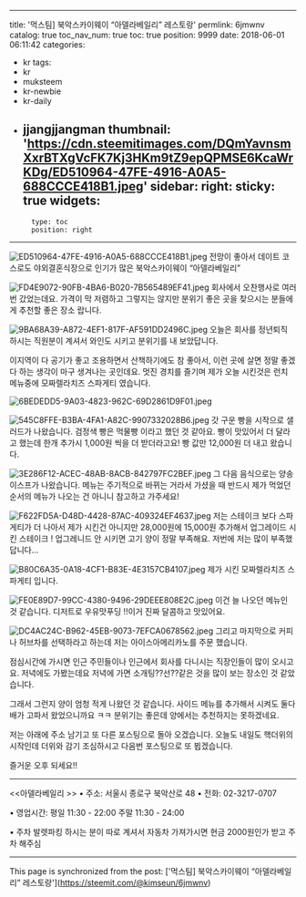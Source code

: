 
---
title: '먹스팀] 북악스카이웨이 “아델라베일리” 레스토랑'
permlink: 6jmwnv
catalog: true
toc_nav_num: true
toc: true
position: 9999
date: 2018-06-01 06:11:42
categories:
- kr
tags:
- kr
- muksteem
- kr-newbie
- kr-daily
- jjangjjangman
thumbnail: 'https://cdn.steemitimages.com/DQmYavnsmXxrBTXgVcFK7Kj3HKm9tZ9epQPMSE6KcaWrKDg/ED510964-47FE-4916-A0A5-688CCCE418B1.jpeg'
sidebar:
    right:
        sticky: true
widgets:
    -
        type: toc
        position: right
---


![ED510964-47FE-4916-A0A5-688CCCE418B1.jpeg](https://cdn.steemitimages.com/DQmYavnsmXxrBTXgVcFK7Kj3HKm9tZ9epQPMSE6KcaWrKDg/ED510964-47FE-4916-A0A5-688CCCE418B1.jpeg)
전망이 좋아서 데이트 코스로도 야외결혼식장으로 인기가 많은 북악스카이웨이 “아델라베일리”

![FD4E9072-90FB-4BA6-B020-7B565489EF41.jpeg](https://cdn.steemitimages.com/DQmTfWd4xVfmravzHrZ8NedsW1XrikavSkuDxLdzNzenRaY/FD4E9072-90FB-4BA6-B020-7B565489EF41.jpeg)
회사에서 오찬행사로 여러번 갔었는데요. 가격이 막 저렴하고 그렇지는 않지만 분위기 좋은 곳을 찾으시는 분들에게 추천할 좋은 장소 랍니다.

![9BA68A39-A872-4EF1-817F-AF591DD2496C.jpeg](https://cdn.steemitimages.com/DQmV46PqcfzRcKAWXN4KryfijPzvfDPdrq7SWELb3D6Uxhh/9BA68A39-A872-4EF1-817F-AF591DD2496C.jpeg)
오늘은 회사를 정년퇴직 하시는 직원분이 계셔서 와인도 시키고 분위기를 내 보았답니다.

 이지역이 다 공기가 좋고 조용하면서 산책하기에도 참 좋아서, 이런 곳에 살면 정말 좋겠다 하는 생각이 마구 생겨나는 곳인데요. 멋진 경치를 즐기며 제가 오늘 시킨것은 런치 메뉴중에 모짜렐라치즈 스파게티 였습니다.

![6BEDEDD5-9A03-4823-962C-69D2861D9F01.jpeg](https://cdn.steemitimages.com/DQmaUzmyX9fMc2DzwLU3rSaD5uZMtdUoMbEpD3sf4atmxqj/6BEDEDD5-9A03-4823-962C-69D2861D9F01.jpeg)

![545C8FFE-B3BA-4FA1-A82C-9907332028B6.jpeg](https://cdn.steemitimages.com/DQme6Zs654FWnaLCibZmtNPijd612514GwK578y78vbSWKK/545C8FFE-B3BA-4FA1-A82C-9907332028B6.jpeg)
갓 구운 빵을 시작으로 샐러드가 나왔습니다.
검정색 빵은 먹물빵 이라고 했던 것 같아요. 빵이 맛있어서 더 달라고 했는데 한개 추가시 1,000원 씩을 더 받더라고요! 빵 값만 12,000원 더 내고 왔습니다. 

![3E286F12-ACEC-48AB-8ACB-842797FC2BEF.jpeg](https://cdn.steemitimages.com/DQmWh4j7pdbxYsgRXQaZ8dnoDC6Vy1aFjTssbqkXuwK499C/3E286F12-ACEC-48AB-8ACB-842797FC2BEF.jpeg)
그 다음 음식으로는 양송이스프가 나왔습니다. 메뉴는 주기적으로 바뀌는 거라서 가셨을 때 반드시 제가 먹었던 순서의 메뉴가 나오는 건 아니니 참고하고 가주세요!

![F622FD5A-D48D-4428-87AC-409324EF4637.jpeg](https://cdn.steemitimages.com/DQmNvp7ejNTu2ZUweudjSwL2MBDvDMeAPVfcX9mQ6xEFFQ7/F622FD5A-D48D-4428-87AC-409324EF4637.jpeg)
저는 스테이크 보다 스파게티가 더 나아서 제가 시킨건 아니지만 28,000원에 15,000원 추가해서 업그레이드 시킨 스테이크 ! 업그레니드 안 시키면 고기 양이 정말 부족해요. 저번에 저는 많이 부족했답니다...

![B80C6A35-0A18-4CF1-B83E-4E3157CB4107.jpeg](https://cdn.steemitimages.com/DQmXL9S1rgWd7RcGcCMPqeoS84PPUzDiauSNx9K6WwrhsC2/B80C6A35-0A18-4CF1-B83E-4E3157CB4107.jpeg)
제가 시킨 모짜렐라치즈 스파게티 입니다.

![FE0E89D7-99CC-4380-9496-29DEEE808E2C.jpeg](https://cdn.steemitimages.com/DQmXr7916zuDxGkyUdcQMNdPb1ZQoibnTMCAxMZ8vPD4DwY/FE0E89D7-99CC-4380-9496-29DEEE808E2C.jpeg)
이건 늘 나오던 메뉴인 것 같습니다. 디저트로 우유맛푸딩 !!이거 진짜 달콤하고 맛있어요.

![DC4AC24C-B962-45EB-9073-7EFCA0678562.jpeg](https://cdn.steemitimages.com/DQmRyRmQZyqYkEBf9rdyN54wEFtxqGuVdm8QmNoaQaNsPtP/DC4AC24C-B962-45EB-9073-7EFCA0678562.jpeg)
그리고 마지막으로 커피나 허브차를 선택하라고 하는데 저는 아이스아메리카노를 주문 했습니다.

점심시간에 가시면 인근 주민들이나 인근에서 회사를 다니시는 직장인들이 많이 오시고요. 저녁에도 가봤는데요 저녁에 가면 소개팅??선??같은 것을 많이 보는 장소인 것 같았습니다.

그래서 그런지 양이 엄청 적게 나왔던 것 같습니다. 사이드 메뉴를 추가해서 시켜도 둘다 배가 고파서 왔었으니까요 ㅋㅋ 분위기는 좋은데 양에서는 추천하지는 못하겠네요. 

저는 아래에 주소 남기고 또 다른 포스팅으로 돌아 오겠습니다. 오늘도 내일도 핵더위의 시작인데 더위와 감기 조심하시고 다음번 포스팅으로 또 뵙겠습니다. 

즐거운 오후 되세요!!

- - -

<<아델라베일리 >>
• 주소: 서울시 종로구 북악산로 48
• 전화: 02-3217-0707

• 영업시간: 
평일 11:30 - 22:00
주말 11:30 - 24:00

• 주차
발렛파킹 하시는 분이 따로 계셔서 자동차 가져가시면 현금 2000원인가 받고 주차 해주심

- - -

This page is synchronized from the post: ['먹스팀] 북악스카이웨이 “아델라베일리” 레스토랑'](https://steemit.com/@kimseun/6jmwnv)
